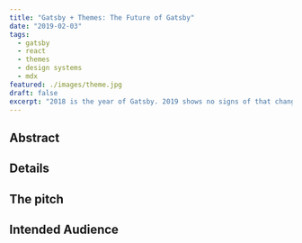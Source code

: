 ```yaml
---
title: "Gatsby + Themes: The Future of Gatsby"
date: "2019-02-03"
tags:
  - gatsby
  - react
  - themes
  - design systems
  - mdx
featured: ./images/theme.jpg
draft: false
excerpt: "2018 is the year of Gatsby. 2019 shows no signs of that changing. Where do we go from here? In this talk, I chart the path for how Gatsby plans to grow adoption and improve user experience even further in 2019, particularly with a feature we think will be huge: themes!"
---
```


## Abstract


## Details

## The pitch

## Intended Audience

